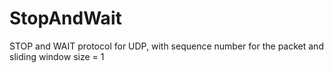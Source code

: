 # StopAndWait

STOP and WAIT protocol for UDP, with sequence number for the packet and sliding window size = 1
